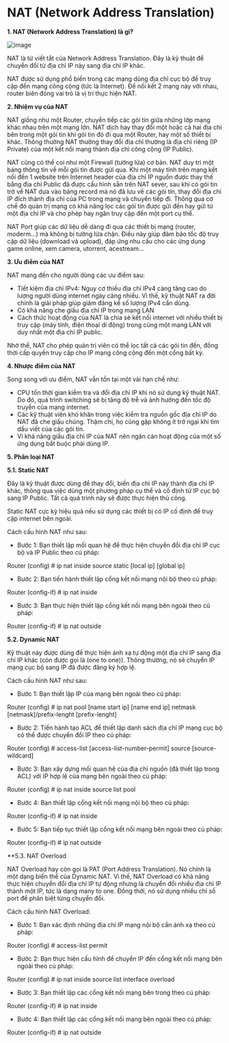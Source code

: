 # NAT (Network Address Translation)

**1. NAT (Network Address Translation) là gì?**

![image](https://user-images.githubusercontent.com/48250210/157799108-3f9812aa-fad1-44b4-82d3-4a44b70d71f8.png)

NAT là từ viết tắt của Network Address Translation. Đây là kỹ thuật để chuyển đổi từ địa chỉ IP này sang địa chỉ IP khác. 

NAT được sử dụng phổ biến trong các mạng dùng địa chỉ cục bộ để truy cập đến mạng công cộng (tức là Internet). Để nối kết 2 mạng này với nhau, router biên đóng vai trò là vị trí thực hiện NAT.

**2. Nhiệm vụ của NAT**

NAT giống như một Router, chuyển tiếp các gói tin giữa những lớp mạng khác nhau trên một mạng lớn. NAT dịch hay thay đổi một hoặc cả hai địa chỉ bên trong một gói tin khi gói tin đó đi qua một Router, hay một số thiết bị khác. Thông thường NAT thường thay đổi địa chỉ thường là địa chỉ riêng (IP Private) của một kết nối mạng thành địa chỉ công cộng (IP Public).

NAT cũng có thể coi như một Firewall (tường lửa) cơ bản. NAT duy trì một bảng thông tin về mỗi gói tin được gửi qua. Khi một máy tính trên mạng kết nối đến 1 website trên Internet header của địa chỉ IP nguồn được thay thế bằng địa chỉ Public đã được cấu hình sẵn trên NAT sever, sau khi có gói tin trở về NAT dựa vào bảng record mà nó đã lưu về các gói tin, thay đổi địa chỉ IP đích thành địa chỉ của PC trong mạng và chuyển tiếp đi. Thông qua cơ chế đó quản trị mạng có khả năng lọc các gói tin được gửi đến hay gửi từ một địa chỉ IP và cho phép hay ngăn truy cập đến một port cụ thể.
 
NAT Port giúp các dữ liệu dễ dàng đi qua các thiết bị mạng (router, moderm…) mà không bị tường lửa chặn. Điều này giúp đảm bảo tốc độ truy cập dữ liệu (download và upload), đáp ứng nhu cầu cho các ứng dụng game online, xem camera, utorrent, acestream...

**3. Ưu điểm của NAT**

NAT mang đến cho người dùng các ưu điểm sau:

* Tiết kiệm địa chỉ IPv4: Nguy cơ thiếu địa chỉ IPv4 càng tăng cao do lượng người dùng internet ngày càng nhiều. Vì thế, kỹ thuật NAT ra đời chính là giải pháp giúp giảm đáng kể số lượng IPv4 cần dùng. 
* Có khả năng che giấu địa chỉ IP trong mạng LAN
* Cách thức hoạt động của NAT là chia sẻ kết nối internet với nhiều thiết bị truy cập (máy tính, điện thoại di động) trong cùng một mạng LAN với duy nhất một địa chỉ IP public.

Nhờ thế, NAT cho phép quản trị viên có thể lọc tất cả các gói tin đến, đồng thời cấp quyền truy cập cho IP mạng công cộng đến một cổng bất kỳ. 

**4. Nhược điểm của NAT**

Song song với ưu điểm, NAT vẫn tồn tại một vài hạn chế như: 

* CPU tốn thời gian kiểm tra và đổi địa chỉ IP khi nó sử dụng kỹ thuật NAT. Do đó, quá trình switching sẽ bị tăng độ trễ và ảnh hưởng đến tốc độ truyền của mạng internet.
* Các kỹ thuật viên khó khăn trong việc kiểm tra nguồn gốc địa chỉ IP do NAT đã che giấu chúng. Thậm chí, họ cũng gặp không ít trở ngại khi tìm dấu viết của các gói tin.
* Vì khả năng giấu địa chỉ IP của NAT nên ngăn cản hoạt động của một số ứng dụng bắt buộc phải dùng IP.

**5. Phân loại NAT**

**5.1. Static NAT**

Đây là kỹ thuật được dùng để thay đổi, biến địa chỉ IP này thành địa chỉ IP khác, thông qua việc dùng một phương pháp cụ thể và cố định từ IP cục bộ sang IP Public. Tất cả quá trình này sẽ được thực hiện thủ công.

Static NAT cực kỳ hiệu quả nếu sử dụng các thiết bị có IP cố định để truy cập internet bên ngoài.

Cách cấu hình NAT như sau:

- Bước 1: Bạn thiết lập mối quan hệ để thực hiện chuyển đổi địa chỉ IP cục bộ và IP Public theo cú pháp:

Router (config) # ip nat inside source static [local ip] [global ip]

- Bước 2: Bạn tiến hành thiết lập cổng kết nối mạng nội bộ theo cú pháp:

Router (config-if) # ip nat inside

- Bước 3: Bạn thực hiện thiết lập cổng kết nối mạng bên ngoài theo cú pháp:

Router (config-if) # ip nat outside

**5.2. Dynamic NAT**

Kỹ thuật này được dùng để thực hiện ánh xạ tự động một địa chỉ IP sang địa chỉ IP khác (còn được gọi là (one to one)). Thông thường, nó sẽ chuyển IP mạng cục bộ sang IP đã được đăng ký hợp lệ.

Cách cấu hình NAT như sau:

- Bước 1: Bạn thiết lập IP của mạng bên ngoài theo cú pháp:

Router (config) # ip nat pool [name start ip] [name end ip] netmask [netmask]/prefix-lenght [prefix-lenght]

- Bước 2: Tiến hành tạo ACL để thiết lập danh sách địa chỉ IP mạng cục bộ có thể được chuyển đổi IP theo cú pháp:

Router (config) # access-list [access-list-number-permit] source [source-wildcard]

- Bước 3: Bạn xây dựng mối quan hệ của địa chỉ nguồn (đã thiết lập trong ACL) với IP hợp lệ của mạng bên ngoài theo cú pháp:

Router (config) # ip nat inside source list <acl-number> pool <name>

- Bước 4: Bạn thiết lập cổng kết nối mạng nội bộ theo cú pháp:

Router (config-if) # ip nat inside

- Bước 5: Bạn tiếp tục thiết lập cổng kết nối mạng bên ngoài theo cú pháp:

Router (config-if) # ip nat outside

**5.3. NAT Overload

NAT Overload hay còn gọi là PAT (Port Address Translation). Nó chính là một dạng biến thể của Dynamic NAT. Vì thế, NAT Overload có khả năng thực hiện chuyển đổi địa chỉ IP tự động nhưng là chuyển đổi nhiều địa chỉ IP thành một IP, tức là dạng many to one. Đồng thời, nó sử dụng nhiều chỉ số port để phân biệt từng chuyển đổi.  

Cách cấu hình NAT Overload:

- Bước 1: Bạn xác định những địa chỉ IP mạng nội bộ cần ánh xạ theo cú pháp:

Router (config) # access-list <ACL-number> permit <source> <wildcard>

- Bước 2: Bạn thực hiện cấu hình để chuyển IP đến cổng kết nối mạng bên ngoài theo cú pháp:

Router (config) # ip nat inside source list <ACL-number> interface <interface> overload

- Bước 3: Bạn thiết lập các cổng kết nối mạng bên trong theo cú pháp:

Router (config-if) # ip nat inside

- Bước 4: Bạn thiết lập các cổng kết nối mạng bên ngoài theo cú pháp:

Router (config-if) # ip nat outside
